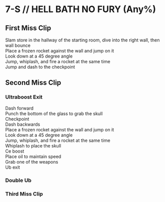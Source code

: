 # 7-S // HELL BATH NO FURY (Any%)


## First Miss Clip
Slam store in the hallway of the starting room, dive into the right wall, then wall bounce <br/>
Place a frozen rocket against the wall and jump on it <br/>
Look down at a 45 degree angle <br/>
Jump, whiplash, and fire a rocket at the same time <br/>
Jump and dash to the checkpoint 

## Second Miss Clip

### Ultraboost Exit
Dash forward <br/>
Punch the bottom of the glass to grab the skull <br/>
Checkpoint <br/>
Dash backwards <br/>
Place a frozen rocket against the wall and jump on it <br/>
Look down at a 45 degree angle <br/>
Jump, whiplash, and fire a rocket at the same time <br/>
Whiplash to place the skull <br/>
Ce boost <br/>
Place oil to maintain speed <br/>
Grab one of the weapons <br/>
Ub exit 

### Double Ub

### Third Miss Clip
